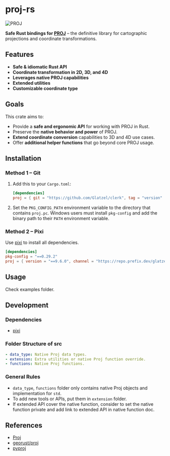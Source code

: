 # proj-rs

![PROJ](https://img.shields.io/badge/Proj-9.6.1-blue?logo=rust)

**Safe Rust bindings for [PROJ](https://proj.org/)** – the definitive library for cartographic projections and coordinate transformations.

## Features

* **Safe & idiomatic Rust API**
* **Coordinate transformation in 2D, 3D, and 4D**
* **Leverages native PROJ capabilities**
* **Extended utilities**
* **Customizable coordinate type**

## Goals

This crate aims to:

* Provide a **safe and ergonomic API** for working with PROJ in Rust.
* Preserve the **native behavior and power** of PROJ.
* **Extend coordinate conversion** capabilities to 3D and 4D use cases.
* Offer **additional helper functions** that go beyond core PROJ usage.

## Installation

### Method 1 – Git

1. Add this to your `Cargo.toml`:

   ```toml
   [dependencies]
   proj = { git = "https://github.com/Glatzel/clerk", tag = "version" }
   ```

2. Set the `PKG_CONFIG_PATH` environment variable to the directory that contains `proj.pc`.
    Windows users must install `pkg-config` and add the binary path to their `PATH` environment variable.

### Method 2 – Pixi

Use [pixi](https://github.com/prefix-dev/pixi/?tab=readme-ov-file#installation) to install all dependencies.

```toml
[dependencies]
pkg-config = "==0.29.2"
proj = { version = "==9.6.0", channel = "https://repo.prefix.dev/glatzel" }
```

## Usage

Check examples folder.

## Development

### Dependencies

* [pixi](https://github.com/prefix-dev/pixi/?tab=readme-ov-file#installation)

### Folder Structure of src

```yaml
- data_type: Native Proj data types.
- extension: Extra utilities or native Proj function override.
- functions: Native Proj functions.
```

### General Rules

* `data_type`, `functions` folder only contains native Proj objects and implementation for `std`.
* To add new tools or APIs, put them in `extension` folder.
* If extended API cover the native function, consider to set the native function private and add link to extended API in native function doc.

## References

* [Proj](https://proj.org/en/stable/)
* [georust/proj](https://github.com/georust/proj)
* [pyproj](https://pyproj4.github.io/pyproj/stable/)
